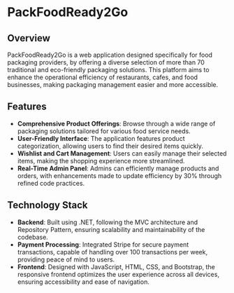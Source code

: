 # PackFoodReady2Go

## Overview

PackFoodReady2Go is a web application designed specifically for food packaging providers, by offering a diverse selection of more than 70 traditional and eco-friendly packaging solutions. This platform aims to enhance the operational efficiency of restaurants, cafes, and food businesses, making packaging management easier and more accessible.

## Features

- **Comprehensive Product Offerings**: Browse through a wide range of packaging solutions tailored for various food service needs.
- **User-Friendly Interface**: The application features product categorization, allowing users to find their desired items quickly.
- **Wishlist and Cart Management**: Users can easily manage their selected items, making the shopping experience more streamlined.
- **Real-Time Admin Panel**: Admins can efficiently manage products and orders, with enhancements made to update efficiency by 30% through refined code practices.

## Technology Stack

- **Backend**: Built using .NET, following the MVC architecture and Repository Pattern, ensuring scalability and maintainability of the codebase.
- **Payment Processing**: Integrated Stripe for secure payment transactions, capable of handling over 100 transactions per week, providing peace of mind to users.
- **Frontend**: Designed with JavaScript, HTML, CSS, and Bootstrap, the responsive frontend optimizes the user experience across all devices, ensuring accessibility and ease of navigation.

